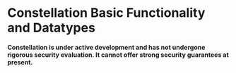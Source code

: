 # Constellation Basic Functionality and Datatypes

**Constellation is under active development and has not undergone
rigorous security evaluation.  It cannot offer strong security
guarantees at present.**
